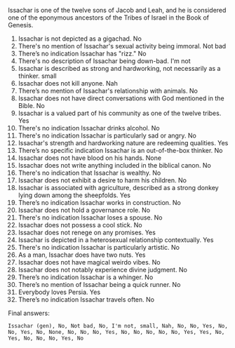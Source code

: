 Issachar is one of the twelve sons of Jacob and Leah, and he is considered one of the eponymous ancestors of the Tribes of Israel in the Book of Genesis.

1. Issachar is not depicted as a gigachad. No
2. There's no mention of Issachar's sexual activity being immoral. Not bad
3. There’s no indication Issachar has "rizz." No
4. There's no description of Issachar being down-bad. I'm not
5. Issachar is described as strong and hardworking, not necessarily as a thinker. small
6. Issachar does not kill anyone. Nah
7. There’s no mention of Issachar's relationship with animals. No
8. Issachar does not have direct conversations with God mentioned in the Bible. No
9. Issachar is a valued part of his community as one of the twelve tribes. Yes
10. There's no indication Issachar drinks alcohol. No
11. There's no indication Issachar is particularly sad or angry. No
12. Issachar's strength and hardworking nature are redeeming qualities. Yes
13. There’s no specific indication Issachar is an out-of-the-box thinker. No
14. Issachar does not have blood on his hands. None
15. Issachar does not write anything included in the biblical canon. No
16. There's no indication that Issachar is wealthy. No
17. Issachar does not exhibit a desire to harm his children. No
18. Issachar is associated with agriculture, described as a strong donkey lying down among the sheepfolds. Yes
19. There’s no indication Issachar works in construction. No
20. Issachar does not hold a governance role. No
21. There's no indication Issachar loses a spouse. No
22. Issachar does not possess a cool stick. No
23. Issachar does not renege on any promises. Yes
24. Issachar is depicted in a heterosexual relationship contextually. Yes
25. There's no indication Issachar is particularly artistic. No
26. As a man, Issachar does have two nuts. Yes
27. Issachar does not have magical weirdo vibes. No
28. Issachar does not notably experience divine judgment. No
29. There’s no indication Issachar is a whinger. No
30. There’s no mention of Issachar being a quick runner. No
31. Everybody loves Persia. Yes
32. There’s no indication Issachar travels often. No

Final answers:

```Issachar (gen), No, Not bad, No, I'm not, small, Nah, No, No, Yes, No, No, Yes, No, None, No, No, No, Yes, No, No, No, No, No, Yes, Yes, No, Yes, No, No, No, Yes, No```